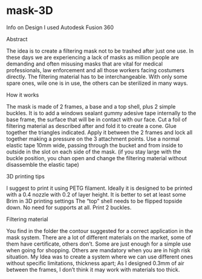# mask-3D
Info on Design
I used Autodesk Fusion 360

Abstract

The idea is to create a filtering mask not to be trashed after just one use.
In these days we are experiencing a lack of masks as million people are demanding and often misusing masks that are vital for medical professionals, law enforcement and all those workers facing costumers directly.
The filtering material has to be interchangeable. With only some spare ones, wile one is in use, the others can be sterilized in many ways.


How it works

The mask is made of 2 frames, a base and a top shell, plus 2 simple buckles.
It is to add a windows sealant gummy adesive tape internally to the base frame, the surface that will be in contact with our face.
Cut a foil of filtering material as described after and fold it to create a cone.
Glue together the triangles indicated.
Apply it between the 2 frames and lock all together making a pressure on the 3 attachment points.
Use a normal elastic tape 10mm wide, passing through the bucket and from inside to outside in the slot on each side of the mask. (if you stay large with the buckle position, you chan open and change the filtering material without disassemble the elastic tape)


3D printing tips

I suggest to print it using PETG filament.
Ideally it is designed to be printed with a 0.4 nozzle with 0.2 of layer height.
It is better to set at least some Brim in 3D printing settings
The “top” shell needs to be flipped topside down.
No need for supports at all.
Print 2 buckles.


Filtering material

You find in the folder the contour suggested for a correct application in the mask system.
There are a lot of different materials on the market, some of them have certificate, others don’t.
Some are just enough for a simple use when going for shopping. Others are mandatory when you are in high risk situation.
My Idea was to create a system where we can use different ones without specific limitations, thickness apart; As I designed 0.3mm of air between the frames, I don’t think it may work with materials too thick.
